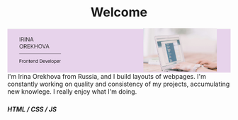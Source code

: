 <h1 align="center">Welcome</h1>

<img align="center" src="Untitled.png" height="100" width="700">
I'm Irina Orekhova from Russia, and I build layouts of webpages. I'm constantly working on quality and consistency of my projects, accumulating new knowlege. I really enjoy what I'm doing.

###

##### HTML / CSS / JS











